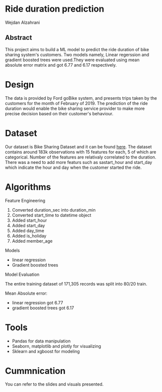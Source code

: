 # Ride duration prediction 
Wejdan Alzahrani

## Abstract
This project aims to build a ML model to predict the ride duration of bike sharing system's customers. Two models namely, Linear regerssion and gradient boosted trees were used.They were evaluated using mean absolute error matrix and got 6.77 and 6.17 respectively. 

# Design
The data is provided by Ford goBike system, and presents trips taken by the customers for the month of February of 2019. The prediction of the ride duration would  enable the bike sharing service provider to make more precise decision based on their customer's behaviour.

# Dataset 
Our dataset is Bike Sharing Dataset and it can be found [here](https://www.kaggle.com/chirag02/ford-gobike-2019feb-tripdata). The dataset contains around 183k observations with 15 features for each, 5 of which are categorical. Number of the features are relativaly correlated to the duration. There was a need to add more featurs such as sastart_hour and start_day which indicate the hour and day when the customer started the ride.

# Algorithms 
Feature Engineering
1. Converted duration_sec into duration_min 
2. Converted start_time to datetime object
3. Added start_hour
4. Added start_day
5. Added day_time
6. Added is_holiday
7. Added member_age

Models

- linear regression
- Gradient boosted trees 

Model Evaluation 

The entire training dataset of 171,305 records was split into 80/20 train.


Mean Absolute error:
- linear regression got 6.77
- gradient boosted trees got 6.17

# Tools
- Pandas for data manipulation
- Seaborn, matplotlib and plotly for visualizing
- Sklearn and xgboost for modeling

# Cummnication
You can refer to the slides and visuals presented.


